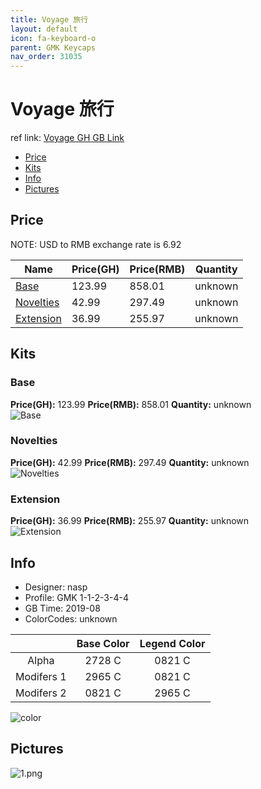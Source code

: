 ```yaml
---
title: Voyage 旅行
layout: default
icon: fa-keyboard-o
parent: GMK Keycaps
nav_order: 31035
---
```


# Voyage 旅行

ref link: [Voyage GH GB Link](https://geekhack.org/index.php?topic=101808.0)

* [Price](#price)
* [Kits](#kits)
* [Info](#info)
* [Pictures](#pictures)


## Price  
NOTE: USD to RMB exchange rate is 6.92

| Name          | Price(GH)    |  Price(RMB) | Quantity |
| ------------- | ------------ |  ---------- | -------- |
|[Base](#base)|123.99|858.01|unknown|
|[Novelties](#novelties)|42.99|297.49|unknown|
|[Extension](#extension)|36.99|255.97|unknown|


## Kits
### Base
**Price(GH):** 123.99    **Price(RMB):** 858.01    **Quantity:** unknown  
<img src="{{ 'assets/images/gmk-keycaps/voyage/kits_pics/base.png' | relative_url }}" alt="Base" class="image featured">

### Novelties
**Price(GH):** 42.99    **Price(RMB):** 297.49    **Quantity:** unknown  
<img src="{{ 'assets/images/gmk-keycaps/voyage/kits_pics/novelties.png' | relative_url }}" alt="Novelties" class="image featured">

### Extension
**Price(GH):** 36.99    **Price(RMB):** 255.97    **Quantity:** unknown  
<img src="{{ 'assets/images/gmk-keycaps/voyage/kits_pics/extension.png' | relative_url }}" alt="Extension" class="image featured">


## Info
* Designer: nasp
* Profile: GMK 1-1-2-3-4-4
* GB Time: 2019-08
* ColorCodes: unknown 

| |Base Color     | Legend Color
| :-------------: | :-------------: | :------------:
|Alpha|2728 C|0821 C
|Modifers 1|2965 C|0821 C
|Modifers 2|0821 C|2965 C

<img src="{{ 'assets/images/gmk-keycaps/voyage/colors.jpg' | relative_url }}" alt="color" class="image featured">


## Pictures
<img src="{{ 'assets/images/gmk-keycaps/voyage/rendering_pics/1.png' | relative_url }}" alt="1.png" class="image featured">
